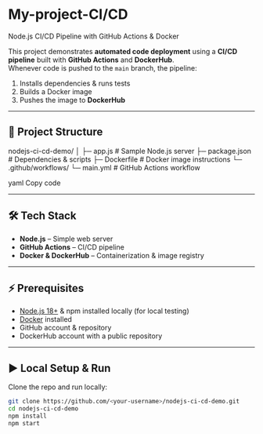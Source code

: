 # My-project-CI/CD
Node.js CI/CD Pipeline with GitHub Actions & Docker

This project demonstrates **automated code deployment** using a **CI/CD pipeline** built with **GitHub Actions** and **DockerHub**.  
Whenever code is pushed to the `main` branch, the pipeline:

1. Installs dependencies & runs tests  
2. Builds a Docker image  
3. Pushes the image to **DockerHub**

---

## 📁 Project Structure
nodejs-ci-cd-demo/
│
├─ app.js # Sample Node.js server
├─ package.json # Dependencies & scripts
├─ Dockerfile # Docker image instructions
└─ .github/workflows/
└─ main.yml # GitHub Actions workflow

yaml
Copy code

---

## 🛠️ Tech Stack
- **Node.js** – Simple web server
- **GitHub Actions** – CI/CD pipeline
- **Docker & DockerHub** – Containerization & image registry

---

## ⚡ Prerequisites
- [Node.js 18+](https://nodejs.org/) & npm installed locally (for local testing)
- [Docker](https://www.docker.com/get-started) installed
- GitHub account & repository
- DockerHub account with a public repository

---

## ▶️ Local Setup & Run

Clone the repo and run locally:

```bash
git clone https://github.com/<your-username>/nodejs-ci-cd-demo.git
cd nodejs-ci-cd-demo
npm install
npm start
